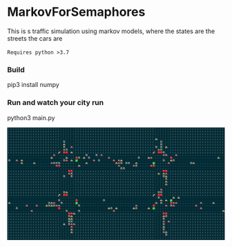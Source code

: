 # MarkovForSemaphores

This is s traffic simulation using markov models, where the states are the streets the cars are

`Requires python >3.7`

### Build

pip3 install numpy

### Run and watch your city run

python3 main.py

![Example](images/example.png)
